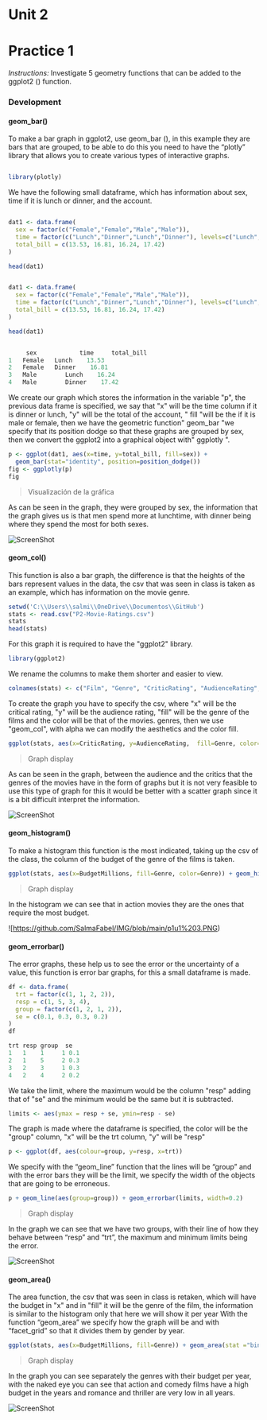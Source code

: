 # Unit 2


# Practice 1

*Instructions:* Investigate 5 geometry functions that can be added to the ggplot2 () function.

### Development

#### geom_bar()

To make a bar graph in ggplot2, use geom_bar (), in this example they are bars that are grouped, to be able to do this you need to have the “plotly” library that allows you to create various types of interactive graphs.

```r

library(plotly)

```

We have the following small dataframe, which has information about sex, time if it is lunch or dinner, and the account.

```r

dat1 <- data.frame(
  sex = factor(c("Female","Female","Male","Male")),
  time = factor(c("Lunch","Dinner","Lunch","Dinner"), levels=c("Lunch","Dinner")),
  total_bill = c(13.53, 16.81, 16.24, 17.42)
)

head(dat1)

```

```r

dat1 <- data.frame(
  sex = factor(c("Female","Female","Male","Male")),
  time = factor(c("Lunch","Dinner","Lunch","Dinner"), levels=c("Lunch","Dinner")),
  total_bill = c(13.53, 16.81, 16.24, 17.42)
)

head(dat1)

```

```r

     sex            time     total_bill
1   Female   Lunch    13.53
2   Female   Dinner    16.81
3   Male        Lunch    16.24
4   Male        Dinner    17.42

```

We create our graph which stores the information in the variable "p", the previous data frame is specified, we say that "x" will be the time column if it is dinner or lunch, "y" will be the total of the account, " fill "will be the if it is male or female, then we have the geometric function" geom_bar "we specify that its position dodge so that these graphs are grouped by sex, then we convert the ggplot2 into a graphical object with" ggplotly ".

```r
p <- ggplot(dat1, aes(x=time, y=total_bill, fill=sex)) +
  geom_bar(stat="identity", position=position_dodge())
fig <- ggplotly(p)
fig

```

>Visualización de la gráfica 

As can be seen in the graph, they were grouped by sex, the information that the graph gives us is that men spend more at lunchtime, with dinner being where they spend the most for both sexes.

![ScreenShot](https://github.com/SalmaFabel/IMG/blob/main/p1u1.PNG)

#### geom_col()

This function is also a bar graph, the difference is that the heights of the bars represent values ​​in the data, the csv that was seen in class is taken as an example, which has information on the movie genre.

```r
setwd('C:\\Users\\salmi\\OneDrive\\Documentos\\GitHub')
stats <- read.csv("P2-Movie-Ratings.csv")
stats
head(stats)

```

For this graph it is required to have the "ggplot2" library.

```r
library(ggplot2)

```

We rename the columns to make them shorter and easier to view.

```r
colnames(stats) <- c("Film", "Genre", "CriticRating", "AudienceRating", "BudgetMillions", "Year")

```

To create the graph you have to specify the csv, where "x" will be the critical rating, "y" will be the audience rating, "fill" will be the genre of the films and the color will be that of the movies. genres, then we use "geom_col", with alpha we can modify the aesthetics and the color fill.

```r
ggplot(stats, aes(x=CriticRating, y=AudienceRating,  fill=Genre, color=Genre)) + geom_col(alpha=0.6)

```

>Graph display

As can be seen in the graph, between the audience and the critics that the genres of the movies have in the form of graphs but it is not very feasible to use this type of graph for this it would be better with a scatter graph since it is a bit difficult interpret the information.

![ScreenShot](https://github.com/SalmaFabel/IMG/blob/main/p1u1%202.PNG)

#### geom_histogram()

To make a histogram this function is the most indicated, taking up the csv of the class, the column of the budget of the genre of the films is taken.

```r
ggplot(stats, aes(x=BudgetMillions, fill=Genre, color=Genre)) + geom_histogram(alpha=0.6)
```

>Graph display

In the histogram we can see that in action movies they are the ones that require the most budget.

![https://github.com/SalmaFabel/IMG/blob/main/p1u1%203.PNG)

#### geom_errorbar()

The error graphs, these help us to see the error or the uncertainty of a value, this function is error bar graphs, for this a small dataframe is made.

```r
df <- data.frame(
  trt = factor(c(1, 1, 2, 2)),
  resp = c(1, 5, 3, 4),
  group = factor(c(1, 2, 1, 2)),
  se = c(0.1, 0.3, 0.3, 0.2)
)
df

```

```r
trt resp group  se
1   1    1     1 0.1
2   1    5     2 0.3
3   2    3     1 0.3
4   2    4     2 0.2
```

We take the limit, where the maximum would be the column "resp" adding that of "se" and the minimum would be the same but it is subtracted.

```r
limits <- aes(ymax = resp + se, ymin=resp - se)
```

The graph is made where the dataframe is specified, the color will be the "group" column, "x" will be the trt column, "y" will be "resp"

```r
p <- ggplot(df, aes(colour=group, y=resp, x=trt))
```

We specify with the “geom_line” function that the lines will be “group” and with the error bars they will be the limit, we specify the width of the objects that are going to be erroneous.

```r
p + geom_line(aes(group=group)) + geom_errorbar(limits, width=0.2)
```

>Graph display

In the graph we can see that we have two groups, with their line of how they behave between “resp” and “trt”, the maximum and minimum limits being the error.

![ScreenShot](https://github.com/SalmaFabel/IMG/blob/main/p1u1%204.PNG)

#### geom_area()

The area function, the csv that was seen in class is retaken, which will have the budget in "x" and in "fill" it will be the genre of the film, the information is similar to the histogram only that here we will show it per year With the function “geom_area” we specify how the graph will be and with “facet_grid” so that it divides them by gender by year.

```r
ggplot(stats, aes(x=BudgetMillions, fill=Genre)) + geom_area(stat ="bin", alpha=0.6)+facet_grid(Genre~Year)
```

>Graph display

In the graph you can see separately the genres with their budget per year, with the naked eye you can see that action and comedy films have a high budget in the years and romance and thriller are very low in all years.

![ScreenShot](https://github.com/SalmaFabel/IMG/blob/main/p1u1%205.PNG)




